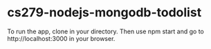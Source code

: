 # cs279-nodejs-mongodb-todolist

To run the app, clone in your directory. Then use npm start and go to http://localhost:3000 in your browser.
